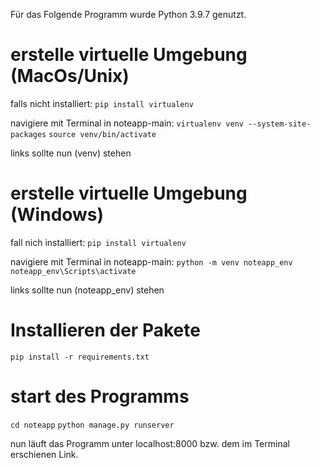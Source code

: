 Für das Folgende Programm wurde Python 3.9.7 genutzt.

# erstelle virtuelle Umgebung (MacOs/Unix)
falls nicht installiert:
```pip install virtualenv```

navigiere mit Terminal in noteapp-main:
```virtualenv venv --system-site-packages```
```source venv/bin/activate```

links sollte nun (venv) stehen

# erstelle virtuelle Umgebung (Windows)

fall nich installiert:
```pip install virtualenv```

navigiere mit Terminal in noteapp-main:
```python -m venv noteapp_env```
```noteapp_env\Scripts\activate```

links sollte nun (noteapp_env) stehen

# Installieren der Pakete
```pip install -r requirements.txt```

# start des Programms
```cd noteapp```
```python manage.py runserver```

nun läuft das  Programm unter localhost:8000 bzw. dem im Terminal erschienen Link.
